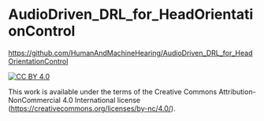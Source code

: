 # AudioDriven_DRL_for_HeadOrientationControl
https://github.com/HumanAndMachineHearing/AudioDriven_DRL_for_HeadOrientationControl

[![CC BY 4.0][cc-by-image]][cc-by]

[cc-by]: http://creativecommons.org/licenses/by/4.0/
[cc-by-image]: https://i.creativecommons.org/l/by/4.0/88x31.png
[cc-by-shield]: https://img.shields.io/badge/License-CC%20BY%204.0-lightgrey.svg

This work is available under the terms of the Creative Commons
Attribution-NonCommercial 4.0 International license (https://creativecommons.org/licenses/by-nc/4.0/).
